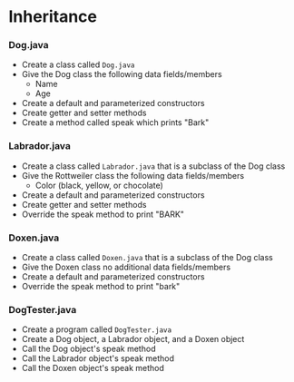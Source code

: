 # Inheritance

### Dog.java
- Create a class called `Dog.java`
- Give the Dog class the following data fields/members
  - Name
  - Age
- Create a default and parameterized constructors
- Create getter and setter methods
- Create a method called speak which prints "Bark"

### Labrador.java
- Create a class called `Labrador.java` that is a subclass of the Dog class
- Give the Rottweiler class the following data fields/members
  - Color (black, yellow, or chocolate)
- Create a default and parameterized constructors
- Create getter and setter methods
- Override the speak method to print "BARK"

### Doxen.java
- Create a class called `Doxen.java` that is a subclass of the Dog class
- Give the Doxen class no additional data fields/members
- Create a default and parameterized constructors
- Override the speak method to print "bark"

### DogTester.java
- Create a program called `DogTester.java`
- Create a Dog object, a Labrador object, and a Doxen object
- Call the Dog object's speak method
- Call the Labrador object's speak method
- Call the Doxen object's speak method
